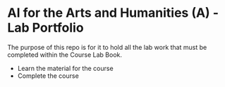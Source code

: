 # AI for the Arts and Humanities (A) - Lab Portfolio

The purpose of this repo is for it to hold all the lab work that must be completed within the Course Lab Book.

- Learn the material for the course
- Complete the course
